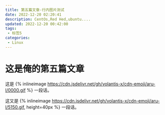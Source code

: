 ```yaml
---
title: 第五篇文章-行内图片测试
date: 2022-12-20 02:20:41
description: CentOs,Red Hed,ubuntu....
updated: 2022-12-20 00:42:00
tags:
 - 标签5
categories:
 - Linux
---
```

# 这是俺的第五篇文章

这是 {% inlineimage https://cdn.jsdelivr.net/gh/volantis-x/cdn-emoji/aru-l/0000.gif %} 一段话。

这又是 {% inlineimage https://cdn.jsdelivr.net/gh/volantis-x/cdn-emoji/aru-l/5150.gif, height=40px %} 一段话。